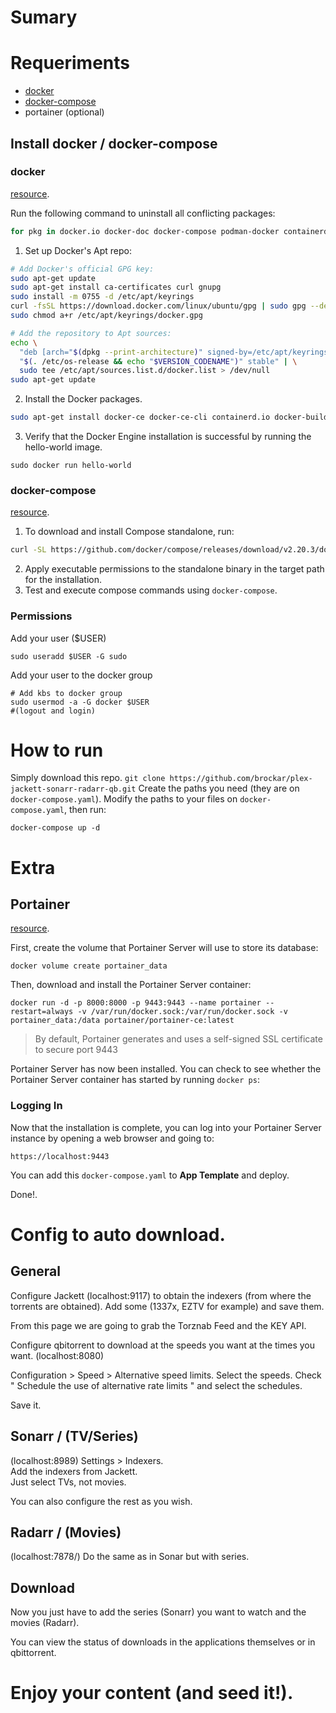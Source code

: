 # Sumary

# Requeriments
- [docker](https://docs.docker.com/engine/install/ubuntu/)
- [docker-compose](https://docs.docker.com/compose/install/standalone/)
- portainer (optional)

## Install docker / docker-compose
### docker
[resource](https://docs.docker.com/engine/install/ubuntu/).  

Run the following command to uninstall all conflicting packages:  
``` bash
for pkg in docker.io docker-doc docker-compose podman-docker containerd runc; do sudo apt-get remove $pkg; done
```  
  
1. Set up Docker's Apt repo:
``` bash
# Add Docker's official GPG key:
sudo apt-get update
sudo apt-get install ca-certificates curl gnupg
sudo install -m 0755 -d /etc/apt/keyrings
curl -fsSL https://download.docker.com/linux/ubuntu/gpg | sudo gpg --dearmor -o /etc/apt/keyrings/docker.gpg
sudo chmod a+r /etc/apt/keyrings/docker.gpg

# Add the repository to Apt sources:
echo \
  "deb [arch="$(dpkg --print-architecture)" signed-by=/etc/apt/keyrings/docker.gpg] https://download.docker.com/linux/ubuntu \
  "$(. /etc/os-release && echo "$VERSION_CODENAME")" stable" | \
  sudo tee /etc/apt/sources.list.d/docker.list > /dev/null
sudo apt-get update
```  
   
2. Install the Docker packages.  
```bash
sudo apt-get install docker-ce docker-ce-cli containerd.io docker-buildx-plugin docker-compose-plugin
```   

3. Verify that the Docker Engine installation is successful by running the hello-world image.
```docker
sudo docker run hello-world
```

### docker-compose
[resource](https://docs.docker.com/compose/install/standalone/).

1. To download and install Compose standalone, run:

```bash
curl -SL https://github.com/docker/compose/releases/download/v2.20.3/docker-compose-linux-x86_64 -o /usr/local/bin/docker-compose
```  

2. Apply executable permissions to the standalone binary in the target path for the installation.  
3. Test and execute compose commands using `docker-compose`.

### Permissions
Add your user ($USER)
```
sudo useradd $USER -G sudo
```

Add your user to the docker group
```
# Add kbs to docker group
sudo usermod -a -G docker $USER
#(logout and login)
```

# How to run
Simply download this repo. `git clone https://github.com/brockar/plex-jackett-sonarr-radarr-qb.git`
Create the paths you need (they are on `docker-compose.yaml`).
Modify the paths to your files on `docker-compose.yaml`, then run:
```
docker-compose up -d
```

# Extra
## Portainer
[resource](https://docs.portainer.io/start/install-ce/server/docker).  

First, create the volume that Portainer Server will use to store its database:  
```
docker volume create portainer_data
```

Then, download and install the Portainer Server container:
```
docker run -d -p 8000:8000 -p 9443:9443 --name portainer --restart=always -v /var/run/docker.sock:/var/run/docker.sock -v portainer_data:/data portainer/portainer-ce:latest
```
>By default, Portainer generates and uses a self-signed SSL certificate to secure port 9443

Portainer Server has now been installed. You can check to see whether the Portainer Server container has started by running `docker ps`:

### Logging In
Now that the installation is complete, you can log into your Portainer Server instance by opening a web browser and going to:
```
https://localhost:9443 
```

You can add this `docker-compose.yaml` to **App Template** and deploy.  

Done!.

# Config to auto download.
## General
Configure Jackett (localhost:9117) to obtain the indexers (from where the torrents are obtained).
Add some (1337x, EZTV for example) and save them.
  
From this page we are going to grab the Torznab Feed and the KEY API.

Configure qbitorrent to download at the speeds you want at the times you want.
(localhost:8080)

Configuration > Speed > Alternative speed limits. 
Select the speeds.
Check " Schedule the use of alternative rate limits " and select the schedules.

Save it.

## Sonarr / (TV/Series)
(localhost:8989)
Settings > Indexers.  
Add the indexers from Jackett.  
Just select TVs, not movies.  

You can also configure the rest as you wish.  

## Radarr / (Movies)
(localhost:7878/)
Do the same as in Sonar but with series.

## Download 
Now you just have to add the series (Sonarr) you want to watch and the movies (Radarr).

You can view the status of downloads in the applications themselves or in qbittorrent.

# Enjoy your content (and seed it!).
